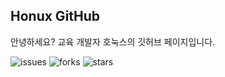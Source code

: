 ## Honux GitHub

안녕하세요? 교육 개발자 호눅스의 깃허브 페이지입니다.

![issues](https://img.shields.io/github/issues/honux77/honux77) ![forks](https://img.shields.io/github/forks/honux77/honux77) ![stars](https://img.shields.io/github/stars/honux77/honux77)

